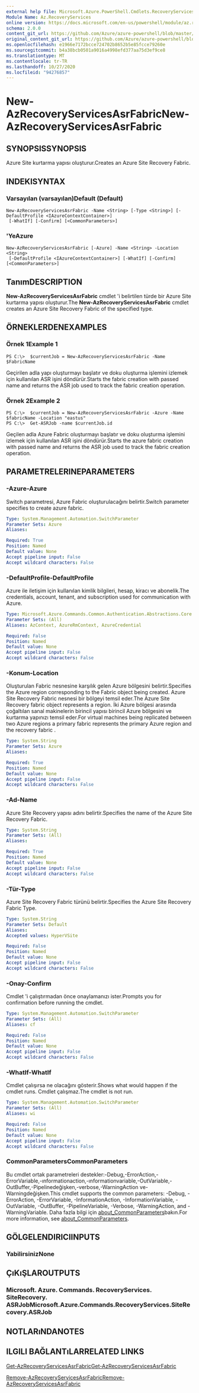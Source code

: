 ```yaml
---
external help file: Microsoft.Azure.PowerShell.Cmdlets.RecoveryServices.SiteRecovery.dll-Help.xml
Module Name: Az.RecoveryServices
online version: https://docs.microsoft.com/en-us/powershell/module/az.recoveryservices/new-azrecoveryservicesasrfabric
schema: 2.0.0
content_git_url: https://github.com/Azure/azure-powershell/blob/master/src/RecoveryServices/RecoveryServices/help/New-AzRecoveryServicesAsrFabric.md
original_content_git_url: https://github.com/Azure/azure-powershell/blob/master/src/RecoveryServices/RecoveryServices/help/New-AzRecoveryServicesAsrFabric.md
ms.openlocfilehash: e1966e7172bcce724702b8652b5e85fcce79260e
ms.sourcegitcommit: b4a38bcb0501a9016a4998efd377aa75d3ef9ce8
ms.translationtype: MT
ms.contentlocale: tr-TR
ms.lasthandoff: 10/27/2020
ms.locfileid: "94276857"
---
```

# <span data-ttu-id="deef0-101">New-AzRecoveryServicesAsrFabric</span><span class="sxs-lookup"><span data-stu-id="deef0-101">New-AzRecoveryServicesAsrFabric</span></span>

## <span data-ttu-id="deef0-102">SYNOPSIS</span><span class="sxs-lookup"><span data-stu-id="deef0-102">SYNOPSIS</span></span>
<span data-ttu-id="deef0-103">Azure Site kurtarma yapısı oluşturur.</span><span class="sxs-lookup"><span data-stu-id="deef0-103">Creates an Azure Site Recovery Fabric.</span></span>

## <span data-ttu-id="deef0-104">INDEKI</span><span class="sxs-lookup"><span data-stu-id="deef0-104">SYNTAX</span></span>

### <span data-ttu-id="deef0-105">Varsayılan (varsayılan)</span><span class="sxs-lookup"><span data-stu-id="deef0-105">Default (Default)</span></span>
```
New-AzRecoveryServicesAsrFabric -Name <String> [-Type <String>] [-DefaultProfile <IAzureContextContainer>]
 [-WhatIf] [-Confirm] [<CommonParameters>]
```

### <span data-ttu-id="deef0-106">'Ye</span><span class="sxs-lookup"><span data-stu-id="deef0-106">Azure</span></span>
```
New-AzRecoveryServicesAsrFabric [-Azure] -Name <String> -Location <String>
 [-DefaultProfile <IAzureContextContainer>] [-WhatIf] [-Confirm] [<CommonParameters>]
```

## <span data-ttu-id="deef0-107">Tanım</span><span class="sxs-lookup"><span data-stu-id="deef0-107">DESCRIPTION</span></span>
<span data-ttu-id="deef0-108">**New-AzRecoveryServicesAsrFabric** cmdlet 'i belirtilen türde bir Azure Site kurtarma yapısı oluşturur.</span><span class="sxs-lookup"><span data-stu-id="deef0-108">The **New-AzRecoveryServicesAsrFabric** cmdlet creates an Azure Site Recovery Fabric of the specified type.</span></span>

## <span data-ttu-id="deef0-109">ÖRNEKLERDEN</span><span class="sxs-lookup"><span data-stu-id="deef0-109">EXAMPLES</span></span>

### <span data-ttu-id="deef0-110">Örnek 1</span><span class="sxs-lookup"><span data-stu-id="deef0-110">Example 1</span></span>
```
PS C:\>  $currentJob = New-AzRecoveryServicesAsrFabric -Name $FabricName
```

<span data-ttu-id="deef0-111">Geçirilen adla yapı oluşturmayı başlatır ve doku oluşturma işlemini izlemek için kullanılan ASR işini döndürür.</span><span class="sxs-lookup"><span data-stu-id="deef0-111">Starts the fabric creation with passed name and returns the ASR job used to track the fabric creation operation.</span></span>

### <span data-ttu-id="deef0-112">Örnek 2</span><span class="sxs-lookup"><span data-stu-id="deef0-112">Example 2</span></span>
```
PS C:\>  $currentJob = New-AzRecoveryServicesAsrFabric -Azure -Name $fabricName -Location "eastus"
PS C:\>  Get-ASRJob -name $currentJob.id
```

<span data-ttu-id="deef0-113">Geçilen adla Azure Fabric oluşturmayı başlatır ve doku oluşturma işlemini izlemek için kullanılan ASR işini döndürür.</span><span class="sxs-lookup"><span data-stu-id="deef0-113">Starts the azure fabric creation with passed name and returns the ASR job used to track the fabric creation operation.</span></span>

## <span data-ttu-id="deef0-114">PARAMETRELERINE</span><span class="sxs-lookup"><span data-stu-id="deef0-114">PARAMETERS</span></span>

### <span data-ttu-id="deef0-115">-Azure</span><span class="sxs-lookup"><span data-stu-id="deef0-115">-Azure</span></span>
<span data-ttu-id="deef0-116">Switch parametresi, Azure Fabric oluşturulacağını belirtir.</span><span class="sxs-lookup"><span data-stu-id="deef0-116">Switch parameter specifies to create azure fabric.</span></span>

```yaml
Type: System.Management.Automation.SwitchParameter
Parameter Sets: Azure
Aliases:

Required: True
Position: Named
Default value: None
Accept pipeline input: False
Accept wildcard characters: False
```

### <span data-ttu-id="deef0-117">-DefaultProfile</span><span class="sxs-lookup"><span data-stu-id="deef0-117">-DefaultProfile</span></span>
<span data-ttu-id="deef0-118">Azure ile iletişim için kullanılan kimlik bilgileri, hesap, kiracı ve abonelik.</span><span class="sxs-lookup"><span data-stu-id="deef0-118">The credentials, account, tenant, and subscription used for communication with Azure.</span></span>


```yaml
Type: Microsoft.Azure.Commands.Common.Authentication.Abstractions.Core.IAzureContextContainer
Parameter Sets: (All)
Aliases: AzContext, AzureRmContext, AzureCredential

Required: False
Position: Named
Default value: None
Accept pipeline input: False
Accept wildcard characters: False
```

### <span data-ttu-id="deef0-119">-Konum</span><span class="sxs-lookup"><span data-stu-id="deef0-119">-Location</span></span>
<span data-ttu-id="deef0-120">Oluşturulan Fabric nesnesine karşılık gelen Azure bölgesini belirtir.</span><span class="sxs-lookup"><span data-stu-id="deef0-120">Specifies the Azure region corresponding to the Fabric object being created.</span></span> <span data-ttu-id="deef0-121">Azure Site Recovery Fabric nesnesi bir bölgeyi temsil eder.</span><span class="sxs-lookup"><span data-stu-id="deef0-121">The Azure Site Recovery fabric object represents a region.</span></span> <span data-ttu-id="deef0-122">İki Azure bölgesi arasında çoğaltılan sanal makinelerin birincil yapısı birincil Azure bölgesini ve kurtarma yapınızı temsil eder.</span><span class="sxs-lookup"><span data-stu-id="deef0-122">For virtual machines being replicated between two Azure regions  a primary fabric represents the primary Azure region and the recovery fabric .</span></span>

```yaml
Type: System.String
Parameter Sets: Azure
Aliases:

Required: True
Position: Named
Default value: None
Accept pipeline input: False
Accept wildcard characters: False
```

### <span data-ttu-id="deef0-123">-Ad</span><span class="sxs-lookup"><span data-stu-id="deef0-123">-Name</span></span>
<span data-ttu-id="deef0-124">Azure Site Recovery yapısı adını belirtir.</span><span class="sxs-lookup"><span data-stu-id="deef0-124">Specifies the name of the Azure Site Recovery Fabric.</span></span>

```yaml
Type: System.String
Parameter Sets: (All)
Aliases:

Required: True
Position: Named
Default value: None
Accept pipeline input: False
Accept wildcard characters: False
```

### <span data-ttu-id="deef0-125">-Tür</span><span class="sxs-lookup"><span data-stu-id="deef0-125">-Type</span></span>
<span data-ttu-id="deef0-126">Azure Site Recovery Fabric türünü belirtir.</span><span class="sxs-lookup"><span data-stu-id="deef0-126">Specifies the Azure Site Recovery Fabric Type.</span></span>

```yaml
Type: System.String
Parameter Sets: Default
Aliases:
Accepted values: HyperVSite

Required: False
Position: Named
Default value: None
Accept pipeline input: False
Accept wildcard characters: False
```

### <span data-ttu-id="deef0-127">-Onay</span><span class="sxs-lookup"><span data-stu-id="deef0-127">-Confirm</span></span>
<span data-ttu-id="deef0-128">Cmdlet 'i çalıştırmadan önce onaylamanızı ister.</span><span class="sxs-lookup"><span data-stu-id="deef0-128">Prompts you for confirmation before running the cmdlet.</span></span>

```yaml
Type: System.Management.Automation.SwitchParameter
Parameter Sets: (All)
Aliases: cf

Required: False
Position: Named
Default value: None
Accept pipeline input: False
Accept wildcard characters: False
```

### <span data-ttu-id="deef0-129">-WhatIf</span><span class="sxs-lookup"><span data-stu-id="deef0-129">-WhatIf</span></span>
<span data-ttu-id="deef0-130">Cmdlet çalışırsa ne olacağını gösterir.</span><span class="sxs-lookup"><span data-stu-id="deef0-130">Shows what would happen if the cmdlet runs.</span></span> <span data-ttu-id="deef0-131">Cmdlet çalışmaz.</span><span class="sxs-lookup"><span data-stu-id="deef0-131">The cmdlet is not run.</span></span>

```yaml
Type: System.Management.Automation.SwitchParameter
Parameter Sets: (All)
Aliases: wi

Required: False
Position: Named
Default value: None
Accept pipeline input: False
Accept wildcard characters: False
```

### <span data-ttu-id="deef0-132">CommonParameters</span><span class="sxs-lookup"><span data-stu-id="deef0-132">CommonParameters</span></span>
<span data-ttu-id="deef0-133">Bu cmdlet ortak parametreleri destekler:-Debug,-ErrorAction,-ErrorVariable,-ınformationaction,-ınformationvariable,-OutVariable,-OutBuffer,-Pipelinedeğişken,-verbose,-WarningAction ve-Warningdeğişken.</span><span class="sxs-lookup"><span data-stu-id="deef0-133">This cmdlet supports the common parameters: -Debug, -ErrorAction, -ErrorVariable, -InformationAction, -InformationVariable, -OutVariable, -OutBuffer, -PipelineVariable, -Verbose, -WarningAction, and -WarningVariable.</span></span> <span data-ttu-id="deef0-134">Daha fazla bilgi için [about_CommonParameters](http://go.microsoft.com/fwlink/?LinkID=113216)bakın.</span><span class="sxs-lookup"><span data-stu-id="deef0-134">For more information, see [about_CommonParameters](http://go.microsoft.com/fwlink/?LinkID=113216).</span></span>

## <span data-ttu-id="deef0-135">GÖLGELENDIRICI</span><span class="sxs-lookup"><span data-stu-id="deef0-135">INPUTS</span></span>

### <span data-ttu-id="deef0-136">Yabilirsiniz</span><span class="sxs-lookup"><span data-stu-id="deef0-136">None</span></span>

## <span data-ttu-id="deef0-137">ÇıKıŞLAR</span><span class="sxs-lookup"><span data-stu-id="deef0-137">OUTPUTS</span></span>

### <span data-ttu-id="deef0-138">Microsoft. Azure. Commands. RecoveryServices. SiteRecovery. ASRJob</span><span class="sxs-lookup"><span data-stu-id="deef0-138">Microsoft.Azure.Commands.RecoveryServices.SiteRecovery.ASRJob</span></span>

## <span data-ttu-id="deef0-139">NOTLARıNDA</span><span class="sxs-lookup"><span data-stu-id="deef0-139">NOTES</span></span>

## <span data-ttu-id="deef0-140">ILGILI BAĞLANTıLAR</span><span class="sxs-lookup"><span data-stu-id="deef0-140">RELATED LINKS</span></span>

[<span data-ttu-id="deef0-141">Get-AzRecoveryServicesAsrFabric</span><span class="sxs-lookup"><span data-stu-id="deef0-141">Get-AzRecoveryServicesAsrFabric</span></span>](./Get-AzRecoveryServicesAsrFabric.md)

[<span data-ttu-id="deef0-142">Remove-AzRecoveryServicesAsrFabric</span><span class="sxs-lookup"><span data-stu-id="deef0-142">Remove-AzRecoveryServicesAsrFabric</span></span>](./Remove-AzRecoveryServicesAsrFabric.md)
